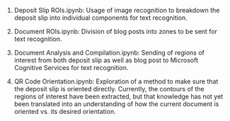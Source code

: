 1. Deposit Slip ROIs.ipynb: Usage of image recognition to breakdown the deposit slip into individual components for text recognition.

2. Document ROIs.ipynb: Division of blog posts into zones to be sent for text recognition.

3. Document Analysis and Compilation.ipynb: Sending of regions of interest from both deposit slip as well as blog post to Microsoft Cognitive Services for text recognition.

4. QR Code Orientation.ipynb: Exploration of a method to make sure that the deposit slip is oriented directly.  Currently, the contours of the regions of interest have been extracted, but that knowledge has not yet been translated into an understanding of how the current document is oriented vs. its desired orientation. 
